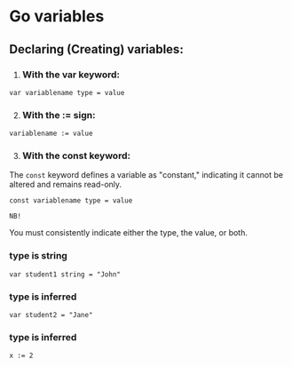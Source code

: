 # Go variables

## Declaring (Creating) variables:

1. ### With the var keyword:

`var variablename type = value`

2. ### With the := sign:

`variablename := value`

3. ### With the const keyword:

The `const` keyword defines a variable as "constant," indicating it cannot be altered and remains read-only.

`const variablename type = value`

`NB!`

You must consistently indicate either the type, the value, or both.

### type is string

`var student1 string = "John"`

### type is inferred 

`var student2 = "Jane"`

### type is inferred

`x := 2`

